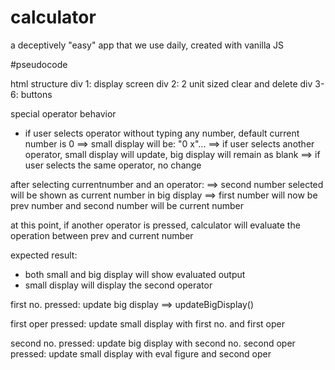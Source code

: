 # calculator
a deceptively "easy" app that we use daily, created with vanilla JS

#pseudocode

html structure
div 1: display screen
div 2: 2 unit sized clear and delete
div 3-6: buttons

special operator behavior
- if user selects operator without typing any number, default current number is 0
==> small display will be: "0 x"...
==> if user selects another operator, small display will update, big display will remain as blank
==> if user selects the same operator, no change


after selecting currentnumber and an operator: 
==> second number selected will be shown as current number in big display
==> first number will now be prev number and second number will be current number

at this point, if another operator is pressed, calculator will evaluate the operation between prev and current number

expected result: 
- both small and big display will show evaluated output
- small display will display the second operator

first no. pressed: update big display
==> updateBigDisplay()

first oper pressed: update small display with first no. and first oper

second no. pressed: update big display with second no.
second oper pressed: update small display with eval figure and second oper






